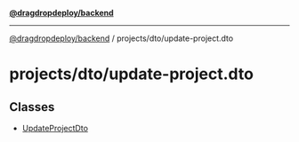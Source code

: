 [**@dragdropdeploy/backend**](../../../README.md)

***

[@dragdropdeploy/backend](../../../README.md) / projects/dto/update-project.dto

# projects/dto/update-project.dto

## Classes

- [UpdateProjectDto](classes/UpdateProjectDto.md)
